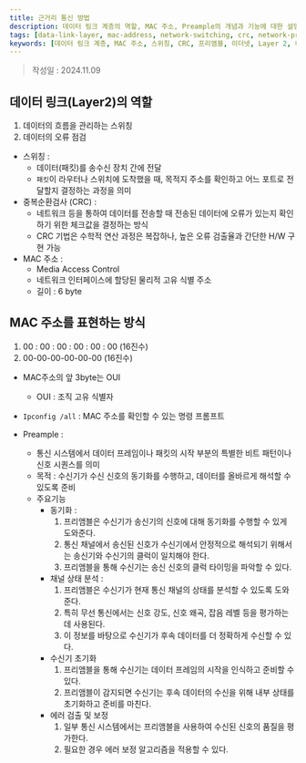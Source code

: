 ```yaml
---
title: 근거리 통신 방법
description: 데이터 링크 계층의 역할, MAC 주소, Preample의 개념과 기능에 대한 설명
tags: [data-link-layer, mac-address, network-switching, crc, network-protocols, ethernet]
keywords: [데이터 링크 계층, MAC 주소, 스위칭, CRC, 프리앰블, 이더넷, Layer 2, 네트워크 프로토콜]
---
```


>작성일 : 2024.11.09
## 데이터 링크(Layer2)의 역할 
1. 데이터의 흐름을 관리하는 스위칭
2. 데이터의 오류 점검

- 스위칭 : 
	- 데이터(패킷)를 송수신 장치 간에 전달
	- `패킷`이 라우터나 스위치에 도착했을 때, 목적지 주소를 확인하고 어느 포트로 전달할지 결정하는 과정을 의미
- 중복순환검사 (CRC) : 
	- 네트워크 등을 통하여 데이터를 전송할 때 전송된 데이터에 오류가 있는지 확인하기 위한 체크값을 결정하는 방식
	- CRC 기법은 수학적 연산 과정은 복잡하나, 높은 오류 검출율과 간단한 H/W 구현 가능
- MAC 주소 :
	- Media Access Control
	- 네트워크 인터페이스에 할당된 물리적 고유 식별 주소
	- 길이 : 6 byte

## MAC 주소를 표현하는 방식 
1. 00 : 00 : 00 : 00 : 00 : 00 (16진수)
2. 00-00-00-00-00-00 (16진수)

- MAC주소의 앞 3byte는 OUI
	- OUI : 조직 고유 식별자

- `Ipconfig /all` : MAC 주소를 확인할 수 있는 명령 프롬프트
- Preample :
	- 통신 시스템에서 데이터 프레임이나 패킷의 시작 부분의 특별한 비트 패턴이나 신호 시퀀스를 의미
	- 목적 : 수신기가 수신 신호의 동기화를 수행하고, 데이터를 올바르게 해석할 수 있도록 준비
	- 주요기능
		- 동기화 : 
			1. 프리앰블은 수신기가 송신기의 신호에 대해 동기화를 수행할 수 있게 도와준다.
			2. 통신 채널에서 송신된 신호가 수신기에서 안정적으로 해석되기 위해서는 송신기와 수신기의 클럭이 일치해야 한다.
			3. 프리앰블을 통해 수신기는 송신 신호의 클럭 타이밍을 파악할 수 있다.
		- 채널 상태 분석 :
			1. 프리앰블은 수신기가 현재 통신 채널의 상태를 분석할 수 있도록 도와준다.
			2. 특히 무선 통신에서는 신호 강도, 신호 왜곡, 잡음 레벨 등을 평가하는 데 사용된다.
			3. 이 정보를 바탕으로 수신기가 후속 데이터를 더 정확하게 수신할 수 있다.
		- 수신기 초기화
			1. 프리앰블을 통해 수신기는 데이터 프레임의 시작을 인식하고 준비할 수 있다.
			2. 프리앰블이 감지되면 수신기는 후속 데이터의 수신을 위해 내부 상태를 초기화하고 준비를 마친다.
		- 에러 검출 및 보정
			1. 일부 통신 시스템에서는 프리앰블을 사용하여 수신된 신호의 품질을 평가한다.
			2. 필요한 경우 에러 보정 알고리즘을 적용할 수 있다.
	